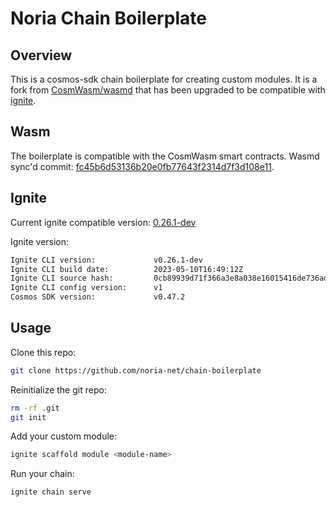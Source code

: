# Noria Chain Boilerplate

## Overview

This is a cosmos-sdk chain boilerplate for creating custom modules. It is a fork from [CosmWasm/wasmd](https://github.com/CosmWasm/wasmd) that has been upgraded to be compatible with [ignite](https://github.com/ignite/cli).

## Wasm

The boilerplate is compatible with the CosmWasm smart contracts. Wasmd sync'd commit: [fc45b6d53136b20e0fb77643f2314d7f3d108e11](https://github.com/CosmWasm/wasmd/commit/fc45b6d53136b20e0fb77643f2314d7f3d108e11).

## Ignite

Current ignite compatible version: [0.26.1-dev](https://github.com/ignite/cli/commit/0cb89939d71f366a3e8a038e16015416de736ad6)

Ignite version:

```bash
Ignite CLI version:             v0.26.1-dev
Ignite CLI build date:          2023-05-10T16:49:12Z
Ignite CLI source hash:         0cb89939d71f366a3e8a038e16015416de736ad6
Ignite CLI config version:      v1
Cosmos SDK version:             v0.47.2
```

## Usage

Clone this repo:

```bash
git clone https://github.com/noria-net/chain-boilerplate
```

Reinitialize the git repo:

```bash
rm -rf .git
git init
```

Add your custom module:

```bash
ignite scaffold module <module-name>
```

Run your chain:

```bash
ignite chain serve
```
